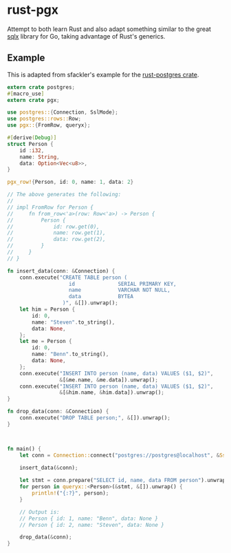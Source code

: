 # rust-pgx

Attempt to both learn Rust and also adapt something similar to the 
great [sqlx](https://github.com/jmoiron/sqlx) library for Go, taking advantage of Rust's generics.

## Example

This is adapted from sfackler's example for the [rust-postgres crate](https://github.com/sfackler/rust-postgres).

```rust
extern crate postgres;
#[macro_use]
extern crate pgx;

use postgres::{Connection, SslMode};
use postgres::rows::Row;
use pgx::{FromRow, queryx};

#[derive(Debug)]
struct Person {
    id :i32,
    name: String,
    data: Option<Vec<u8>>,
}

pgx_row!{Person, id: 0, name: 1, data: 2}

// The above generates the following:
// 
// impl FromRow for Person {
//     fn from_row<'a>(row: Row<'a>) -> Person {
//         Person {
//             id: row.get(0),
//             name: row.get(1),
//             data: row.get(2),
//         }
//     }
// }

fn insert_data(conn: &Connection) {
    conn.execute("CREATE TABLE person (
                    id              SERIAL PRIMARY KEY,
                    name            VARCHAR NOT NULL,
                    data            BYTEA
                  )", &[]).unwrap();
    let him = Person {
        id: 0,
        name: "Steven".to_string(),
        data: None,
    };
    let me = Person {
        id: 0,
        name: "Benn".to_string(),
        data: None,
    };
    conn.execute("INSERT INTO person (name, data) VALUES ($1, $2)",
                 &[&me.name, &me.data]).unwrap();
    conn.execute("INSERT INTO person (name, data) VALUES ($1, $2)",
                 &[&him.name, &him.data]).unwrap();
}

fn drop_data(conn: &Connection) {
    conn.execute("DROP TABLE person;", &[]).unwrap();
}



fn main() {
    let conn = Connection::connect("postgres://postgres@localhost", &SslMode::None).unwrap();
    
    insert_data(&conn);

    let stmt = conn.prepare("SELECT id, name, data FROM person").unwrap();
    for person in queryx::<Person>(&stmt, &[]).unwrap() {
        println!("{:?}", person);
    }

    // Output is:
    // Person { id: 1, name: "Benn", data: None }
	// Person { id: 2, name: "Steven", data: None }

    drop_data(&conn);
}
```
